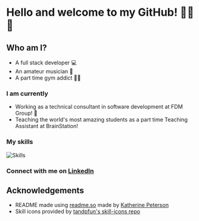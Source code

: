 # Hello and welcome to my GitHub! 🎉🥳🎉


## Who am I?
- A full stack developer 💻 
- An amateur musician 🎸  
- A part time gym addict 💪🏻

### I am currently
- Working as a technical consultant in software development at FDM Group! 💼
- Teaching the world's most amazing students as a part time Teaching Assistant at BrainStation!

### My skills
![Skills](https://skillicons.dev/icons?i=html,css,sass,js,react,next,nodejs,express,java,mysql,docker,selenium,aws,linux)

### Connect with me on [LinkedIn](https://linked.com/in/keith-ryan-orourke)

## Acknowledgements

 - README made using [readme.so](https://readme.so) made by [Katherine Peterson](https://katherinempeterson.com/)
 - Skill icons provided by [tandpfun's skill-icons repo](https://github.com/tandpfun/skill-icons#icons-list)
